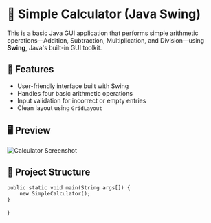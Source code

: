 # 🧮 Simple Calculator (Java Swing)

This is a basic Java GUI application that performs simple arithmetic operations—Addition, Subtraction, Multiplication, and Division—using **Swing**, Java's built-in GUI toolkit.

## 🚀 Features

- User-friendly interface built with Swing
- Handles four basic arithmetic operations
- Input validation for incorrect or empty entries
- Clean layout using `GridLayout`

## 🖥️ Preview

![Calculator Screenshot](path/to/screenshot.png) <!-- Replace with actual image path -->

## 📁 Project Structure


    public static void main(String args[]) {
        new SimpleCalculator();
    }
}
